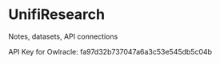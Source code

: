 # UnifiResearch
Notes, datasets, API connections

API Key for Owlracle: 
fa97d32b737047a6a3c53e545db5c04b
